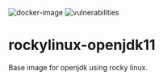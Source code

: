 ![docker-image](https://github.com/tharun-allu/rockylinux-openjdk11/actions/workflows/docker-image.yml/badge.svg)
![vulnerabilities](https://snyk.io/test/github/tharun-allu/rockylinux-openjdk11/badge.svg)
# rockylinux-openjdk11
Base image for openjdk using rocky linux. 
